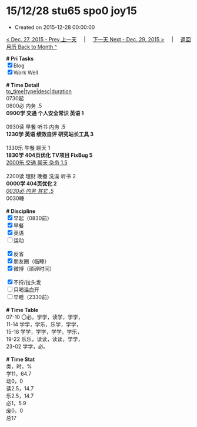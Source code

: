 # 15/12/28 stu65 spo0 joy15

- Created on 2015-12-28 00:00:00

[< Dec. 27, 2015 - Prev 上一天](_archived/lifelogs/2015/12/d27.md) &nbsp; &nbsp; | &nbsp; &nbsp; [下一天 Next - Dec. 29, 2015 >](_archived/lifelogs/2015/12/d29.md) &nbsp; &nbsp; |  &nbsp; &nbsp; [返回月历 Back to Month ^](_archived/lifelogs/2015/12/index.md)
<br/><div><b># Pri Tasks</b></div><div><input checked="true" type="checkbox"/>Blog</div><div><input checked="true" type="checkbox"/>Work Well</div><div><br/></div><div><b># Time Detail</b></div><div><u>to_time|type|desc|duration</u></div><div>0730起</div><div>0800必 内务 .5</div><div><b>0900学 交通 个人安全常识 英语 1</b></div><div><br/></div><div>0930读 早餐 听书 内务 .5</div><div><b>1230学 英语 绩效自评 研究站长工具 3</b></div><div><br/></div><div>1330乐 午餐 聊天 1</div><div><b>1830学 404页优化 TV项目 FixBug 5</b></div><div><u>2000乐 交通 聊天 杂务 1.5</u></div><div><br/></div><div>2200读 理财 晚餐 洗澡 听书 2</div><div><b>0000学 404页优化 2</b></div><div><u><i>0030必 内务 其它 .5</i></u></div><div>0030睡</div><div><br/></div><div><b># Discipline</b></div><div><input checked="true" type="checkbox"/>早起（0830前）</div><div><input checked="true" type="checkbox"/>早餐</div><div><input checked="true" type="checkbox"/>英语</div><div><input type="checkbox"/>运动</div><div><br/></div><div><input checked="true" type="checkbox"/>反省</div><div><input checked="true" type="checkbox"/>朋友圈（临睡）</div><div><input checked="true" type="checkbox"/>微博（琐碎时间）</div><div><br/></div><div><input checked="true" type="checkbox"/>不捋/拉头发</div><div><input type="checkbox"/>只喝温白开</div><div><input type="checkbox"/>早睡（2330前）</div><div><br/></div><div><b># Time Table</b></div><div>07-10 〇必，学学，读学，学学，</div><div>11-14 学学，学乐，乐学，学学，</div><div>15-18 学学，学学，学学，学乐，</div><div>19-22 乐乐，读读，读读，学学，</div><div>23-02 学学，必。</div><div><br/></div><div><b># Time Stat</b></div><div>类，时，%</div><div>学11，64.7</div><div>动0，0</div><div>读2.5，14.7</div><div>乐2.5，14.7</div><div>必1，5.9</div><div>废0，0</div><div>总17</div>
